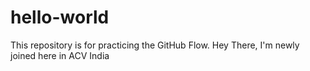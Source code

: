 # hello-world
This repository is for practicing the GitHub Flow.
Hey There, I'm newly joined here in ACV India
